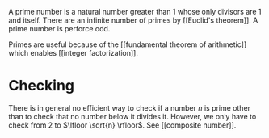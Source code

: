 A prime number is a natural number greater than 1 whose only divisors are 1 and itself. There are an infinite number of primes by [[Euclid's theorem]]. A prime number is perforce odd.

Primes are useful because of the [[fundamental theorem of arithmetic]] which enables [[integer factorization]].

# Checking

There is in general no efficient way to check if a number $n$ is prime other than to check that no number below it divides it. However, we only have to check from 2 to $\lfloor \sqrt{n} \rfloor$. See [[composite number]].
